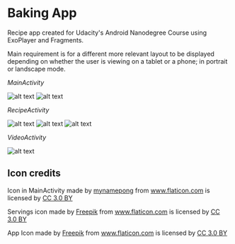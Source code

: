 # Baking App 
Recipe app created for Udacity's Android Nanodegree Course using ExoPlayer and Fragments. 

Main requirement is for a different more relevant layout to be displayed depending on whether the user is viewing on a tablet or a phone; in portrait or landscape mode.

*MainActivity*

   ![alt text](screenshots/phone_01_main.png "MainActivity Phone")
   ![alt text](screenshots/tablet_01_main.png "MainActivity Tablet")

    
*RecipeActivity*

   ![alt text](screenshots/phone_02_recipe.png "RecipeActivity Phone")
   ![alt text](screenshots/tablet_02_recipe.png "RecipeActivity Tablet with video")
   ![alt text](screenshots/tablet_03_recipe.png "RecipeActivity Tablet without video")
   
*VideoActivity*

   ![alt text](screenshots/phone_03_video.png "Separate VideoActivity for Phones")
   
   
## Icon credits

Icon in MainActivity made by <a href="https://www.flaticon.com/authors/mynamepong" title="mynamepong">mynamepong</a> from <a href="https://www.flaticon.com/" title="Flaticon">www.flaticon.com</a> is licensed by <a href="http://creativecommons.org/licenses/by/3.0/" title="Creative Commons BY 3.0" target="_blank">CC 3.0 BY</a>

Servings icon made by <a href="http://www.freepik.com" title="Freepik">Freepik</a> from <a href="https://www.flaticon.com/" title="Flaticon">www.flaticon.com</a> is licensed by <a href="http://creativecommons.org/licenses/by/3.0/" title="Creative Commons BY 3.0" target="_blank">CC 3.0 BY</a>

App Icon made by <a href="http://www.freepik.com" title="Freepik">Freepik</a> from <a href="https://www.flaticon.com/" title="Flaticon">www.flaticon.com</a> is licensed by <a href="http://creativecommons.org/licenses/by/3.0/" title="Creative Commons BY 3.0" target="_blank">CC 3.0 BY</a>

